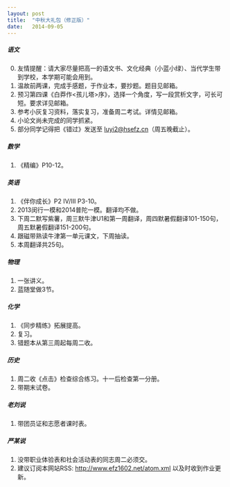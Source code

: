 ```yaml
---
layout: post
title:  "中秋大礼包（修正版）"
date:   2014-09-05
---
```


##### 语文
0. 友情提醒：请大家尽量把高一的语文书、文化经典（小蓝小绿）、当代学生带到学校，本学期可能会用到。
1. 温故前两课，完成手感题，于作业本，要抄题。题目见邮箱。
2. 预习第四课《白莽作<孩儿塔>序》，选择一个角度，写一段赏析文字，可长可短。要求详见邮箱。
3. 参考小灰复习资料，落实复习，准备周二考试。详情见邮箱。
4. 小论文尚未完成的同学抓紧。
5. 部分同学记得把《错过》发送至 luyi2@hsefz.cn（周五晚截止）。
 
##### 数学
1. 《精编》P10-12。
 
##### 英语
1. 《伴你成长》P2 IV/III P3-10。
2. 2013闵行一模和2014普陀一模。翻译均不做。
3. 下周二默写紫薯，周三默牛津U1和第一周翻译，周四默暑假翻译101-150句，周五默暑假翻译151-200句。
4. 跟磁带熟读牛津第一单元课文，下周抽读。
5. 本周翻译共25句。
 
##### 物理
1. 一张讲义。
2. 蓝随堂做3节。
 
##### 化学
1. 《同步精练》拓展提高。
2. 复习。
3. 错题本从第三周起每周二收。
 
##### 历史
1. 周二收《点击》检查综合练习。十一后检查第一分册。
2. 带期末试卷。
 
##### 老刘说
1. 带团员证和志愿者课时表。
 
##### 严某说
1. 没带职业体验表和社会活动表的同志周二必须交。
2. 建议订阅本网站RSS: http://www.efz1602.net/atom.xml 以及时收到作业更新。
 
